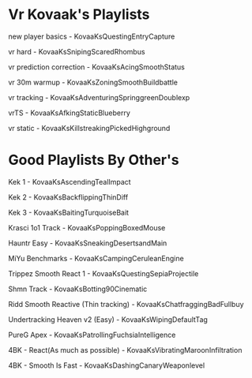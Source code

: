 # Vr Kovaak's Playlists

new player basics - KovaaKsQuestingEntryCapture

vr hard - KovaaKsSnipingScaredRhombus

vr prediction correction - KovaaKsAcingSmoothStatus

vr 30m warmup - KovaaKsZoningSmoothBuildbattle

vr tracking - KovaaKsAdventuringSpringgreenDoublexp

vrTS - KovaaKsAfkingStaticBlueberry

vr static - KovaaKsKillstreakingPickedHighground

# Good Playlists By Other's

Kek 1 - KovaaKsAscendingTealImpact

Kek 2 - KovaaKsBackflippingThinDiff

Kek 3 - KovaaKsBaitingTurquoiseBait

Krasci 1o1 Track - KovaaKsPoppingBoxedMouse

Hauntr Easy - KovaaKsSneakingDesertsandMain

MiYu Benchmarks - KovaaKsCampingCeruleanEngine

Trippez Smooth React 1 - KovaaKsQuestingSepiaProjectile

Shmn Track - KovaaKsBotting90Cinematic

Ridd Smooth Reactive (Thin tracking) - KovaaKsChatfraggingBadFullbuy

Undertracking Heaven v2 (Easy) - KovaaKsWipingDefaultTag

PureG Apex - KovaaKsPatrollingFuchsiaIntelligence

4BK - React(As much as possible) - KovaaKsVibratingMaroonInfiltration

4BK - Smooth Is Fast - KovaaKsDashingCanaryWeaponlevel

